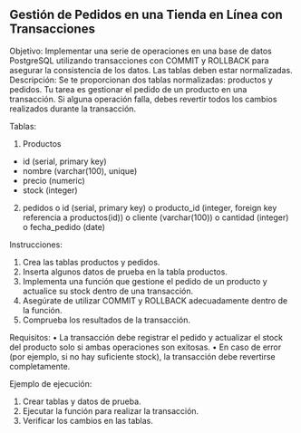 ## Gestión de Pedidos en una Tienda en Línea con Transacciones

Objetivo: Implementar una serie de operaciones en una base de datos PostgreSQL utilizando transacciones con COMMIT y ROLLBACK para asegurar la consistencia de los datos. Las tablas deben estar normalizadas.
Descripción: Se te proporcionan dos tablas normalizadas: productos y pedidos. Tu tarea es gestionar el pedido de un producto en una transacción. Si alguna operación falla, debes revertir todos los cambios realizados durante la transacción.

Tablas:
1.	Productos
  - id (serial, primary key)
  - nombre (varchar(100), unique)
  -	precio (numeric)
  -	stock (integer)
2.	pedidos
  o	id (serial, primary key)
  o	producto_id (integer, foreign key referencia a productos(id))
  o	cliente (varchar(100))
  o	cantidad (integer)
  o	fecha_pedido (date)

Instrucciones:
1.	Crea las tablas productos y pedidos.
2.	Inserta algunos datos de prueba en la tabla productos.
3.	Implementa una función que gestione el pedido de un producto y actualice su stock dentro de una transacción.
4.	Asegúrate de utilizar COMMIT y ROLLBACK adecuadamente dentro de la función.
5.	Comprueba los resultados de la transacción.

Requisitos:
  •	La transacción debe registrar el pedido y actualizar el stock del producto solo si ambas operaciones son exitosas.
  •	En caso de error (por ejemplo, si no hay suficiente stock), la transacción debe revertirse completamente.
  
Ejemplo de ejecución:
1.	Crear tablas y datos de prueba.
2.	Ejecutar la función para realizar la transacción.
3.	Verificar los cambios en las tablas.

